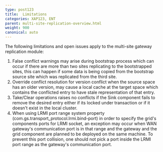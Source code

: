 ```yaml
---
type: post123
title:  Limitations
categories: XAP123, ENT
parent: multi-site-replication-overview.html
weight: 900
canonical: auto
---
```




The following limitations and open issues apply to the multi-site gateway replication module:

1. False conflict warnings may arise during bootstrap process which can occur if there are more than two sites replicating to the bootstrapped sites, this can happen if some data is being copied from the bootstrap source site which was replicated from the third site.
1. Override conflict resolution for version conflict when the source space has an older version, may cause a local cache at the target space which contains the conflicted entry to have stale representation of that entry.
1. Take/Clear operations raises no conflicts if the Sink component fails to remove the desired entry either if its locked under transaction or if it doesn't exist in the local cluster.
1. When using LRMI port range system property (com.gs.transport_protocol.lrmi.bind-port) in order to specify the grid's components ports for LRMI socket, an exception may occur when WAN gateway's communication port is in that range and the gateway and the grid component are planned to be deployed on the same machine.
To prevent this port collision, one should not pick a port inside the LRMI port range as the gateway's communication port.
